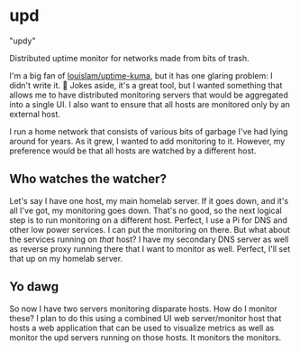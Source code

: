 # upd

"updy"

Distributed uptime monitor for networks made from bits of trash.

I'm a big fan of
[louislam/uptime-kuma](https://github.com/louislam/uptime-kuma), but it has
one glaring problem: I didn't write it. 🙂 Jokes aside, it's a great tool, but
I wanted something that allows me to have distributed monitoring servers that
would be aggregated into a single UI. I also want to ensure that all hosts are
monitored only by an external host.

I run a home network that consists of various bits of garbage I've had lying
around for years. As it grew, I wanted to add monitoring to it. However, my
preference would be that all hosts are watched by a different host.

## Who watches the watcher?

Let's say I have one host, my main homelab server. If it goes down, and it's
all I've got, my monitoring goes down. That's no good, so the next logical
step is to run monitoring on a different host. Perfect, I use a Pi for DNS and
other low power services. I can put the monitoring on there. But what about
the services running on _that_ host? I have my secondary DNS server as well
as reverse proxy running there that I want to monitor as well. Perfect, I'll
set that up on my homelab server.

## Yo dawg

So now I have two servers monitoring disparate hosts. How do I monitor these?
I plan to do this using a combined UI web server/monitor host that hosts a web
application that can be used to visualize metrics as well as monitor the upd
servers running on those hosts. It monitors the monitors.
